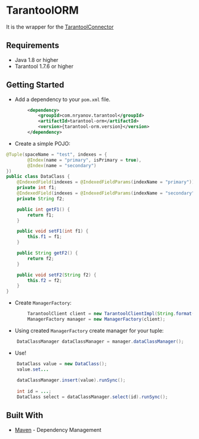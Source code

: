 # TarantoolORM

It is the wrapper for the [TarantoolConnector](https://github.com/tarantool/tarantool-java)

## Requirements
* Java 1.8 or higher
* Tarantool 1.7.6 or higher 

## Getting Started

- Add a dependency to your `pom.xml` file.
```xml
        <dependency>
            <groupId>com.nryanov.tarantool</groupId>
            <artifactId>tarantool-orm</artifactId>
            <version>{tarantool-orm.version}</version>
        </dependency>
```
- Create a simple POJO: 

```java
@Tuple(spaceName = "test", indexes = {
        @Index(name = "primary", isPrimary = true),
        @Index(name = "secondary")
})
public class DataClass {
    @IndexedField(indexes = @IndexedFieldParams(indexName = "primary"))
    private int f1;
    @IndexedField(indexes = @IndexedFieldParams(indexName = "secondary"))
    private String f2;

    public int getF1() {
        return f1;
    }

    public void setF1(int f1) {
        this.f1 = f1;
    }

    public String getF2() {
        return f2;
    }

    public void setF2(String f2) {
        this.f2 = f2;
    }
}
```

- Create `ManagerFactory`:
```java
        TarantoolClient client = new TarantoolClientImpl(String.format("%s:%s", host, port), config);
        ManagerFactory manager = new ManagerFactory(client);
```

- Using created `ManagerFactory` create manager for your tuple:
```java
    DataClassManager dataClassManager = manager.dataClassManager();
```
- Use!
```java
    DataClass value = new DataClass();
    value.set...
    
    dataClassManager.insert(value).runSync();
    
    int id = ...;
    DataClass select = dataClassManager.select(id).runSync();
```

## Built With

* [Maven](https://maven.apache.org/) - Dependency Management
